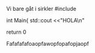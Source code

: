 Vi bare gåt i sirkler
#include <iostream>

int Main{
std::cout <<"HOLA\n"

return 0





Fafafafafoaopfawopfopafopjaopf

